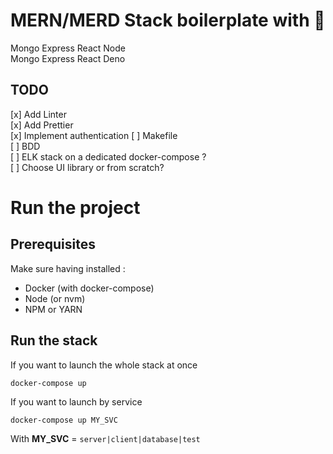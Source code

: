 # MERN/MERD Stack boilerplate with 🐳
Mongo Express React Node  
Mongo Express React Deno

## TODO

[x] Add Linter  
[x] Add Prettier  
[x] Implement authentication
[ ] Makefile  
[ ] BDD  
[ ] ELK stack on a dedicated docker-compose ?  
[ ] Choose UI library or from scratch?


# Run the project
## Prerequisites
Make sure having installed :
* Docker (with docker-compose)
* Node (or nvm)
* NPM or YARN

## Run the stack
If you want to launch the whole stack at once
```
docker-compose up
```

If you want to launch by service
```
docker-compose up MY_SVC
```

With **MY_SVC** = `server|client|database|test`
